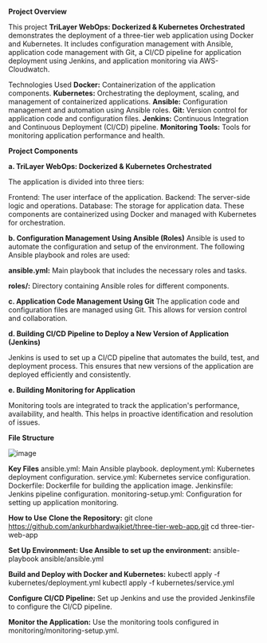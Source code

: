 **Project Overview**

This project **TriLayer WebOps: Dockerized & Kubernetes Orchestrated** demonstrates the deployment of a three-tier web application using Docker and Kubernetes. It includes configuration management with Ansible, application code management with Git, a CI/CD pipeline for application deployment using Jenkins, and application monitoring via AWS-Cloudwatch.

Technologies Used
**Docker:** Containerization of the application components.
**Kubernetes:** Orchestrating the deployment, scaling, and management of containerized applications.
**Ansible:** Configuration management and automation using Ansible roles.
**Git:** Version control for application code and configuration files.
**Jenkins:** Continuous Integration and Continuous Deployment (CI/CD) pipeline.
**Monitoring Tools:** Tools for monitoring application performance and health.

**Project Components**

**a. TriLayer WebOps: Dockerized & Kubernetes Orchestrated**

The application is divided into three tiers:

Frontend: The user interface of the application.
Backend: The server-side logic and operations.
Database: The storage for application data.
These components are containerized using Docker and managed with Kubernetes for orchestration.

**b. Configuration Management Using Ansible (Roles)**
Ansible is used to automate the configuration and setup of the environment. The following Ansible playbook and roles are used:

**ansible.yml:**  Main playbook that includes the necessary roles and tasks.

**roles/:**  Directory containing Ansible roles for different components.

**c. Application Code Management Using Git**
The application code and configuration files are managed using Git. This allows for version control and collaboration.

**d. Building CI/CD Pipeline to Deploy a New Version of Application (Jenkins)**

Jenkins is used to set up a CI/CD pipeline that automates the build, test, and deployment process. This ensures that new versions of the application are deployed efficiently and consistently.

**e. Building Monitoring for Application**

Monitoring tools are integrated to track the application's performance, availability, and health. This helps in proactive identification and resolution of issues.

**File Structure**

![image](https://github.com/ankurbhardwajkiet/kubernetesproject/assets/46249028/85e58d68-1c8b-4346-b884-b6db7aee0d84)



**Key Files**
ansible.yml: Main Ansible playbook.
deployment.yml: Kubernetes deployment configuration.
service.yml: Kubernetes service configuration.
Dockerfile: Dockerfile for building the application image.
Jenkinsfile: Jenkins pipeline configuration.
monitoring-setup.yml: Configuration for setting up application monitoring.

**How to Use**
**Clone the Repository:**
git clone https://github.com/ankurbhardwajkiet/three-tier-web-app.git
cd three-tier-web-app

**Set Up Environment:
Use Ansible to set up the environment:**
ansible-playbook ansible/ansible.yml

**Build and Deploy with Docker and Kubernetes:**
kubectl apply -f kubernetes/deployment.yml
kubectl apply -f kubernetes/service.yml

**Configure CI/CD Pipeline:**
Set up Jenkins and use the provided Jenkinsfile to configure the CI/CD pipeline.

**Monitor the Application:**
Use the monitoring tools configured in monitoring/monitoring-setup.yml.

